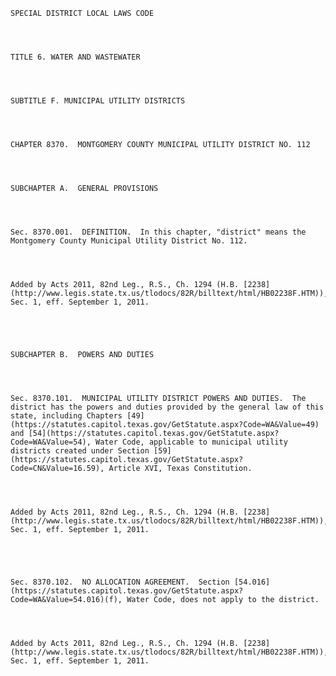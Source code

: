 ﻿
    
    
    	
    					
    
    
    SPECIAL DISTRICT LOCAL LAWS CODE
    
      
    
    
    TITLE 6. WATER AND WASTEWATER
    
      
    
    
    SUBTITLE F. MUNICIPAL UTILITY DISTRICTS
    
      
    
    
    CHAPTER 8370.  MONTGOMERY COUNTY MUNICIPAL UTILITY DISTRICT NO. 112
    
      
    
    
    SUBCHAPTER A.  GENERAL PROVISIONS
    
      
    
    
    Sec. 8370.001.  DEFINITION.  In this chapter, "district" means the Montgomery County Municipal Utility District No. 112.
    
    
    
    
    Added by Acts 2011, 82nd Leg., R.S., Ch. 1294 (H.B. [2238](http://www.legis.state.tx.us/tlodocs/82R/billtext/html/HB02238F.HTM)), Sec. 1, eff. September 1, 2011.
    
    
    
    
    
    SUBCHAPTER B.  POWERS AND DUTIES
    
      
    
    
    Sec. 8370.101.  MUNICIPAL UTILITY DISTRICT POWERS AND DUTIES.  The district has the powers and duties provided by the general law of this state, including Chapters [49](https://statutes.capitol.texas.gov/GetStatute.aspx?Code=WA&Value=49) and [54](https://statutes.capitol.texas.gov/GetStatute.aspx?Code=WA&Value=54), Water Code, applicable to municipal utility districts created under Section [59](https://statutes.capitol.texas.gov/GetStatute.aspx?Code=CN&Value=16.59), Article XVI, Texas Constitution.
    
    
    
    
    Added by Acts 2011, 82nd Leg., R.S., Ch. 1294 (H.B. [2238](http://www.legis.state.tx.us/tlodocs/82R/billtext/html/HB02238F.HTM)), Sec. 1, eff. September 1, 2011.
    
    
    
    
    
    Sec. 8370.102.  NO ALLOCATION AGREEMENT.  Section [54.016](https://statutes.capitol.texas.gov/GetStatute.aspx?Code=WA&Value=54.016)(f), Water Code, does not apply to the district.
    
    
    
    
    Added by Acts 2011, 82nd Leg., R.S., Ch. 1294 (H.B. [2238](http://www.legis.state.tx.us/tlodocs/82R/billtext/html/HB02238F.HTM)), Sec. 1, eff. September 1, 2011.
    
    
    
    
    				
